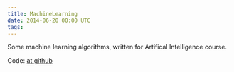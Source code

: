 ```yaml
---
title: MachineLearning
date: 2014-06-20 00:00 UTC
tags:
---
```


Some machine learning algorithms, written for Artifical Intelligence course.

Code: [at github](https://github.com/scoiatael/uwr_MPDReinforcementLearning)
